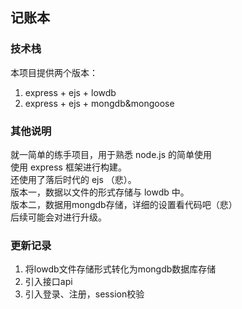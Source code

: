 ## 记账本
### 技术栈
本项目提供两个版本：
1. express + ejs + lowdb
2. express + ejs + mongdb&mongoose
### 其他说明
就一简单的练手项目，用于熟悉 node.js 的简单使用<br/>
使用 express 框架进行构建。<br/>
还使用了落后时代的 ejs （悲）。<br/>
版本一，数据以文件的形式存储与 lowdb 中。<br/>
版本二，数据用mongdb存储，详细的设置看代码吧（悲）<br/>
后续可能会对进行升级。
### 更新记录
1. 将lowdb文件存储形式转化为mongdb数据库存储
2. 引入接口api
3. 引入登录、注册，session校验
